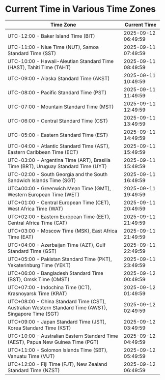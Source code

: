 # Current Time in Various Time Zones

| Time Zone | Current Time |
|-----------|--------------|
| UTC-12:00 - Baker Island Time (BIT) | 2025-09-12 06:49:59 |
| UTC-11:00 - Niue Time (NUT), Samoa Standard Time (SST) | 2025-09-11 07:49:59 |
| UTC-10:00 - Hawaii-Aleutian Standard Time (HAST), Tahiti Time (TAHT) | 2025-09-11 08:49:59 |
| UTC-09:00 - Alaska Standard Time (AKST) | 2025-09-11 10:49:59 |
| UTC-08:00 - Pacific Standard Time (PST) | 2025-09-11 11:49:59 |
| UTC-07:00 - Mountain Standard Time (MST) | 2025-09-11 12:49:59 |
| UTC-06:00 - Central Standard Time (CST) | 2025-09-11 13:49:59 |
| UTC-05:00 - Eastern Standard Time (EST) | 2025-09-11 14:49:59 |
| UTC-04:00 - Atlantic Standard Time (AST), Eastern Caribbean Time (ECT) | 2025-09-11 15:49:59 |
| UTC-03:00 - Argentina Time (ART), Brasília Time (BRT), Uruguay Standard Time (UYT) | 2025-09-11 15:49:59 |
| UTC-02:00 - South Georgia and the South Sandwich Islands Time (SGT) | 2025-09-11 16:49:59 |
| UTC±00:00 - Greenwich Mean Time (GMT), Western European Time (WET) | 2025-09-11 19:49:59 |
| UTC+01:00 - Central European Time (CET), West Africa Time (WAT) | 2025-09-11 20:49:59 |
| UTC+02:00 - Eastern European Time (EET), Central Africa Time (CAT) | 2025-09-11 21:49:59 |
| UTC+03:00 - Moscow Time (MSK), East Africa Time (EAT) | 2025-09-11 21:49:59 |
| UTC+04:00 - Azerbaijan Time (AZT), Gulf Standard Time (GST) | 2025-09-11 22:49:59 |
| UTC+05:00 - Pakistan Standard Time (PKT), Yekaterinburg Time (YEKT) | 2025-09-11 23:49:59 |
| UTC+06:00 - Bangladesh Standard Time (BST), Omsk Time (OMST) | 2025-09-12 00:49:59 |
| UTC+07:00 - Indochina Time (ICT), Krasnoyarsk Time (KRAT) | 2025-09-12 01:49:59 |
| UTC+08:00 - China Standard Time (CST), Australian Western Standard Time (AWST), Singapore Time (SGT) | 2025-09-12 02:49:59 |
| UTC+09:00 - Japan Standard Time (JST), Korea Standard Time (KST) | 2025-09-12 03:49:59 |
| UTC+10:00 - Australian Eastern Standard Time (AEST), Papua New Guinea Time (PGT) | 2025-09-12 04:49:59 |
| UTC+11:00 - Solomon Islands Time (SBT), Vanuatu Time (VUT) | 2025-09-12 05:49:59 |
| UTC+12:00 - Fiji Time (FJT), New Zealand Standard Time (NZST) | 2025-09-12 06:49:59 |
